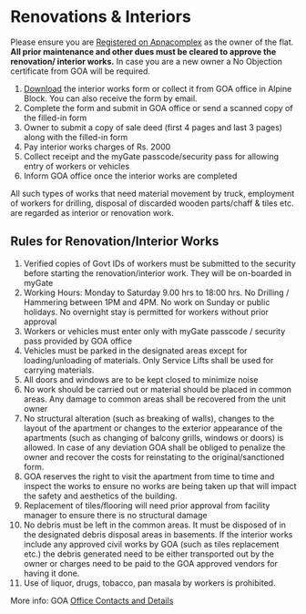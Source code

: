 # Renovations & Interiors

Please ensure you are [Registered on Apnacomplex](/apps) as the owner of the flat. **All prior maintenance and other dues must be cleared to approve the renovation/ interior works.** In case you are a new owner a No Objection certificate from GOA will be required.

1. [Download](https://drive.google.com/file/d/1zqjL4A99d88qwqFhHJaazukehehh3NkB/) the interior works form or collect it from GOA office in Alpine Block. You can also receive the form by email.
1. Complete the form and submit in GOA office or send a scanned copy of the filled-in form
1. Owner to submit a copy of sale deed (first 4 pages and last 3 pages) along with the filled-in form 
1. Pay interior works charges of Rs. 2000
1. Collect receipt and the myGate passcode/security pass for allowing entry of workers or vehicles 
1. Inform GOA office once the interior works are completed 

All such types of works that need material movement by truck, employment of workers for drilling, disposal of discarded wooden parts/chaff & tiles etc. are regarded as interior or renovation work. 

## Rules for Renovation/Interior Works

1. Verified copies of Govt IDs of workers must be submitted to the security before starting the renovation/interior work. They will be on-boarded in myGate
2. Working Hours: Monday to Saturday 9.00 hrs to 18:00 hrs. No Drilling / Hammering between 1PM and 4PM. No work on Sunday or public holidays. No overnight stay is permitted for workers without prior approval
3. Workers or vehicles must enter only with myGate passcode / security pass provided by GOA office
4. Vehicles must be parked in the designated areas except for loading/unloading of materials. Only Service Lifts shall be used for carrying materials. 
5. All  doors and windows are to be kept closed to minimize noise
6. No work should be carried out or material should be placed in common areas.  Any damage to common areas shall be recovered from the unit owner
7. No structural alteration (such as breaking of walls), changes to the layout of the apartment or changes to the exterior appearance of the apartments (such as changing of balcony grills, windows or doors)  is allowed. In case of any deviation GOA shall be obliged to penalize the owner and recover the costs for reinstating to the original/sanctioned form.
8. GOA reserves the right to visit the apartment from time to time and inspect the works to ensure no works are being taken up that will  impact the safety and aesthetics of the building. 
9. Replacement of tiles/flooring will need prior approval from facility manager to ensure there is no structural damage
10. No debris must be left in the common areas. It must be disposed of in the designated debris disposal areas in basements. If the interior works include any approved civil works by GOA (such as tiles replacement etc.) the debris generated need to be either  transported out by the owner or charges need to be paid to the GOA approved vendors for having it done. 
11. Use of liquor, drugs, tobacco, pan masala by workers is prohibited.

More info: GOA [Office Contacts and Details](/contact)